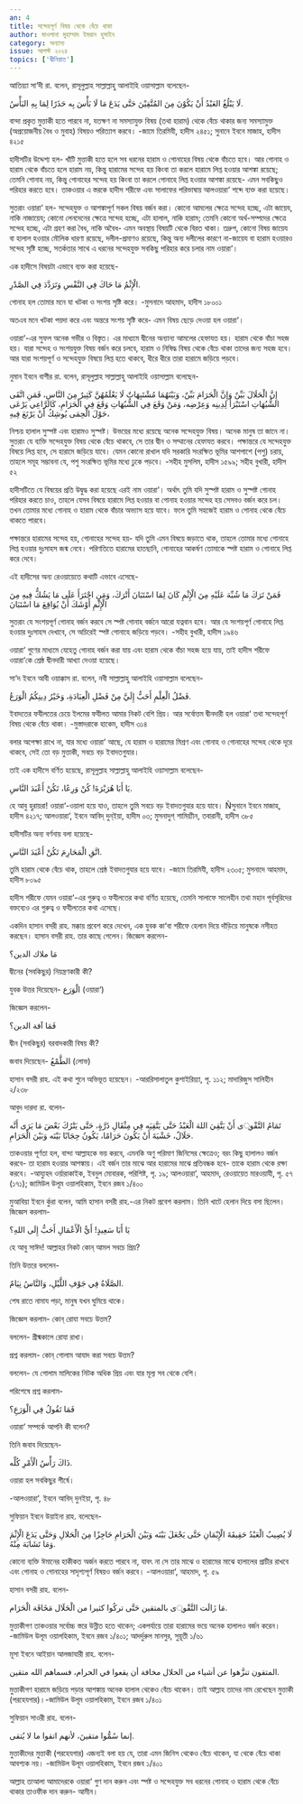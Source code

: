 ```yaml
---
an: 4
title: সন্দেহপূর্ণ বিষয় থেকে বেঁচে থাকা
author: মাওলানা মুহাম্মাদ ইমরান হুসাইন
category: অন্যান্য
issue: আগস্ট ২০২৪
topics: ['দ্বীনিয়াত']
---
```

আতিয়্যা সা‘দী রা. বলেন, রাসূলুল্লাহ সাল্লাল্লাহু আলাইহি ওয়াসাল্লাম বলেছেন-

لَا يَبْلُغُ العَبْدُ أَنْ يَكُوْنَ مِنَ المُتَّقِيْنَ حَتَّى يَدَعَ مَا لَا بَأْسَ بِه حَذَرًا لِمَا بِهِ البَأْسُ.

বান্দা প্রকৃত মুত্তাকী হতে পারবে না, যতক্ষণ না সমস্যাযুক্ত বিষয় (তথা হারাম) থেকে বেঁচে থাকার জন্য সমস্যামুক্ত (অপ্রয়োজনীয় বৈধ ও মুবাহ) বিষয়ও পরিত্যাগ করবে। -জামে তিরমিযী, হাদীস ২৪৫১; সুনানে ইবনে মাজাহ, হাদীস ৪২১৫

হাদীসটির উদ্দেশ্য হল- খাঁটি মুত্তাকী হতে হলে সব ধরনের হারাম ও গোনাহের বিষয় থেকে বাঁচতে হবে। আর গোনাহ ও হারাম থেকে বাঁচতে হলে হারাম নয়, কিন্তু হারামের সন্দেহ হয় কিংবা তা করলে হারামে লিপ্ত হওয়ার আশঙ্কা রয়েছে; তেমনি গোনাহ নয়, কিন্তু গোনাহের সন্দেহ হয় কিংবা তা করলে গোনাহে লিপ্ত হওয়ার আশঙ্কা রয়েছে- এমন সবকিছুও পরিহার করতে হবে। তাকওয়ার এ স্তরকে হাদীস শরীফে এবং সালাফের পরিভাষায় আলওয়ারা‘ শব্দে ব্যক্ত করা হয়েছে।

সুতরাং ওয়ারা‘ হল- সন্দেহযুক্ত ও আশঙ্কাপূর্ণ সকল বিষয় বর্জন করা। কোনো আমলের ক্ষেত্রে সন্দেহ হচ্ছে, এটা জায়েয, নাকি নাজায়েয; কোনো লেনদেনের ক্ষেত্রে সন্দেহ হচ্ছে, এটা হালাল, নাকি হারাম; তেমনি কোনো অর্থ-সম্পদের ক্ষেত্রে সন্দেহ হচ্ছে, এটা গ্রহণ করা বৈধ, নাকি অবৈধ- এমন অবস্থায় বিষয়টি থেকে বিরত থাকা। তদ্রুপ, কোনো বিষয় জায়েয বা হালাল হওয়ার মৌলিক ধারণা রয়েছে, দলীল-প্রমাণও রয়েছে, কিন্তু অন্য দলীলের কারণে না-জায়েয বা হারাম হওয়ারও সন্দেহ সৃষ্টি হচ্ছে, সতর্কতার সাথে এ ধরনের সন্দেহযুক্ত সবকিছু পরিহার করে চলার নাম ওয়ারা‘।

এক হাদীসে বিষয়টা এভাবে ব্যক্ত করা হয়েছে-

الْإِثْمُ مَا حَاكَ فِي النَّفْسِ وَتَرَدَّدَ فِي الصَّدْرِ.

গোনাহ হল তোমার মনে যা খটকা ও সংশয় সৃষ্টি করে। -মুসনাদে আহমাদ, হাদীস ১৮০০১

অতএব মনে খটকা পয়দা করে এবং অন্তরে সংশয় সৃষ্টি করে- এমন বিষয় ছেড়ে দেওয়া হল ওয়ারা‘।

ওয়ারা‘-এর সুফল অনেক গভীর ও বিস্তৃত। এর মাধ্যমে দ্বীনের অন্যান্য আমলের হেফাযত হয়। হারাম থেকে বাঁচা সহজ হয়। যারা সন্দেহ ও সংশয়যুক্ত বিষয় বর্জন করে চলবে, হারাম ও নিষিদ্ধ বিষয় থেকে বেঁচে থাকা তাদের জন্য সহজ হবে। আর যারা সংশয়পূর্ণ ও সন্দেহযুক্ত বিষয়ে লিপ্ত হতে থাকবে, ধীরে ধীরে তারা হারামে জড়িয়ে পড়বে।

নুমান ইবনে বাশীর রা. বলেন, রাসূলুল্লাহ সাল্লাল্লাহু আলাইহি ওয়াসাল্লাম বলেছেন-

إِنَّ الْحَلَالَ بَيِّنٌ وَإِنَّ الْحَرَامَ بَيِّنٌ، وَبَيْنَهُمَا مُشْتَبِهَاتٌ لَا يَعْلَمُهُنَّ كَثِيرٌ مِنَ النَّاسِ، فَمَنِ اتَّقَى الشُّبُهَاتِ اسْتَبْرَأَ لِدِينِه وَعِرْضِه، وَمَنْ وَقَعَ فِي الشُّبُهَاتِ وَقَعَ فِي الْحَرَامِ، كَالرَّاعِي يَرْعَى حَوْلَ الْحِمَى يُوشِكُ أَنْ يَرْتَعَ فِيهِ،

নিশ্চয় হালাল সুস্পষ্ট এবং হারামও সুস্পষ্ট। উভয়ের মধ্যে রয়েছে অনেক সন্দেহযুক্ত বিষয়। অনেক মানুষ তা জানে না। সুতরাং যে ব্যক্তি সন্দেহযুক্ত বিষয় থেকে বেঁচে থাকবে, সে তার দ্বীন ও সম্মানের হেফাযত করবে। পক্ষান্তরে যে সন্দেহযুক্ত বিষয়ে লিপ্ত হবে, সে হারামে জড়িয়ে যাবে। যেমন কোনো রাখাল যদি সরকারি সংরক্ষিত ভূমির আশপাশে (পশু) চরায়, তাহলে সমূহ সম্ভাবনা যে, পশু সংরক্ষিত ভূমির মধ্যে ঢুকে পড়বে। -সহীহ মুসলিম, হাদীস ১৫৯৯; সহীহ বুখারী, হাদীস ৫২ 

হাদীসটিতে যে বিষয়ের প্রতি উদ্বুদ্ধ করা হয়েছে এরই নাম ওয়ারা‘। অর্থাৎ তুমি যদি সুস্পষ্ট হারাম ও সুস্পষ্ট গোনাহ পরিহার করতে চাও, তাহলে যেসব বিষয়ে হারামে লিপ্ত হওয়ার বা গোনাহ হওয়ার সন্দেহ হয় সেসবও বর্জন করে চল। তখন তোমার মধ্যে গোনাহ ও হারাম থেকে বাঁচার অভ্যাস হয়ে যাবে। ফলে তুমি সহজেই হারাম ও গোনাহ থেকে বেঁচে থাকতে পারবে।

পক্ষান্তরে হারামের সন্দেহ হয়, গোনাহের সন্দেহ হয়- যদি তুমি এমন বিষয়ে জড়াতে থাক, তাহলে তোমার মধ্যে গোনাহে লিপ্ত হওয়ার দুঃসাহস জন্ম নেবে। পরিণতিতে হারামের হাতছানি, গোনাহের আকর্ষণ তোমাকে স্পষ্ট হারাম ও গোনাহে লিপ্ত করে দেবে।

এই হাদীসের অন্য রেওয়ায়েতে কথাটি এভাবে এসেছে-

فَمَنْ تَرَكَ مَا شُبِّهَ عَلَيْهِ مِنَ الْإِثْمِ كَانَ لِمَا اسْتَبَانَ أَتْرَكَ، وَمَنِ اجْتَرَأَ عَلَى مَا يَشُكُّ فِيهِ مِنَ الْإِثْمِ أَوْشَكَ أَنْ يُوَاقِعَ مَا اسْتَبَانَ

সুতরাং যে সংশয়পূর্ণ গোনাহ বর্জন করবে সে স্পষ্ট গোনাহ বর্জনে আরো যত্নবান হবে। আর যে সংশয়পূর্ণ গোনাহে লিপ্ত হওয়ার দুঃসাহস দেখাবে, সে অচিরেই স্পষ্ট গোনাহে জড়িয়ে পড়বে। -সহীহ বুখারী, হাদীস ১৯৪৬

ওয়ারা‘ গুণের মাধ্যমে যেহেতু গোনাহ বর্জন করা যায় এবং হারাম থেকে বাঁচা সহজ হয়ে যায়, তাই হাদীস শরীফে ওয়ারা‘কে শ্রেষ্ঠ দ্বীনদারী আখ্যা দেওয়া হয়েছে।

সা‘দ ইবনে আবী ওয়াক্কাস রা. বলেন, নবী সাল্লাল্লাহু আলাইহি ওয়াসাল্লাম বলেছেন-

فَضْلُ الْعِلْمِ أَحَبُّ إِلَيَّ مِنْ فَضْلِ الْعِبَادَةِ، وَخَيْرُ دِينِكُمُ الْوَرَعُ.

ইবাদতের ফযীলতের চেয়ে ইলমের ফযীলত আমার নিকট বেশি প্রিয়। আর সর্বোত্তম দ্বীনদারী হল ওয়ারা‘ তথা সন্দেহপূর্ণ বিষয় থেকে বেঁচে থাকা। -মুস্তাদরাকে হাকেম, হাদীস ৩১৪

বলার অপেক্ষা রাখে না, যার মধ্যে ওয়ারা‘ আছে, যে হারাম ও হারামের মিশ্রণ এবং গোনাহ ও গোনাহের সন্দেহ থেকে দূরে থাকবে, সেই তো বড় মুত্তাকী, সবচে বড় ইবাদতগুযার।

তাই এক হাদীসে বর্ণিত হয়েছে, রাসূলুল্লাহ সাল্লাল্লাহু আলাইহি ওয়াসাল্লাম বলেছেন-

يَا أَبَا هُرَيْرَةَ! كُنْ وَرِعًا، تَكُنْ أَعْبَدَ النَّاسِ.

হে আবু হুরায়রা! ওয়ারা‘-ওয়ালা হয়ে যাও, তাহলে তুমি সবচে বড় ইবাদতগুযার হয়ে যাবে। Ñসুনানে ইবনে মাজাহ, হাদীস ৪২১৭; আলওয়ারা‘, ইবনে আবিদ্ দুন্ইয়া, হাদীস ০৩; মুসনাদুশ্ শামিয়্যীন, তবারানী, হাদীস ৩৮৫

হাদীসটির অন্য বর্ণনায় বলা হয়েছে-

اتَّقِ الْمَحَارِمَ تَكُنْ أَعْبَدَ النَّاسِ.

তুমি হারাম থেকে বেঁচে থাক, তাহলে শ্রেষ্ঠ ইবাদতগুযার হয়ে যাবে। -জামে তিরমিযী, হাদীস ২৩০৫; মুসনাদে আহমাদ, হাদীস ৮০৯৫

হাদীস শরীফে যেমন ওয়ারা‘-এর গুরুত্ব ও ফযীলতের কথা বর্ণিত হয়েছে, তেমনি সালাফে সালেহীন তথা মহান পূর্বসূরিদের বক্তব্যেও এর গুরুত্ব ও ফযীলতের কথা  এসেছে।

একদিন হাসান বসরী রাহ. মক্কায় প্রবেশ করে দেখেন, এক যুবক কা‘বা শরীফে হেলান দিয়ে দাঁড়িয়ে মানুষকে নসীহত করছেন। হাসান বসরী রাহ. তার কাছে গেলেন। জিজ্ঞেস করলেন-

مَا ملاك الدين؟

দ্বীনের (সবকিছুর) নিয়ন্ত্রণকারী কী?

যুবক উত্তর দিয়েছেন- الْوَرَع (ওয়ারা‘)

জিজ্ঞেস করলেন-

فَمَا آفة الدين؟

দ্বীন (সবকিছুর) বরবাদকারী বিষয় কী?

জবাব দিয়েছেন- الطَّمْعُ (লোভ)

হাসান বসরী রাহ. এই কথা শুনে অভিভূত হয়েছেন। -আররিসালাতুল কুশাইরিয়্যা, পৃ. ১১২; মাদারিজুস সালিহীন ২/২৩৮

আবুদ দারদা রা. বলেন-

تَمَامُ التَّقْوূى أَنْ يَتَّقِيَ اللهَ الْعَبْدُ حَتَّى يَتَّقِيَه فِي مِثْقَالِ ذَرَّةٍ، حَتَّى يَتْرُكَ بَعْضَ مَا يَرَى أَنَّه حَلَالٌ، خَشْيَةَ أَنْ يَكُونَ حَرَامًا، يَكُونُ حِجَابًا بَيْنَه وَبَيْنَ الْحَرَامِ.

তাকওয়ার পূর্ণতা হল, বান্দা আল্লাহকে ভয় করবে, এমনকি অণু পরিমাণ জিনিসের ক্ষেত্রেও; বরং কিছু হালালও বর্জন করবে- তা হারাম হওয়ার আশঙ্কায়। এই বর্জন তার মাঝে আর হারামের মাঝে প্রতিবন্ধক হবে- তাকে হারাম থেকে রক্ষা করবে। -আয্যুহদ ওর্য়ারাকাইক, ইবনুল মোবারক, পরিশিষ্ট, পৃ. ১৯; আলওয়ারা‘, আহমাদ, রেওয়ায়েত মারওয়াযী, পৃ. ৫৭ (১৭১); জামিউল উলূম ওয়ালহিকাম, ইবনে রজব ১/৪০০

মুআবিয়া ইবনে র্কুরা বলেন, আমি হাসান বসরী রাহ.-এর নিকট প্রবেশ করলাম। তিনি খাটে হেলান দিয়ে বসা ছিলেন। জিজ্ঞেস করলাম-

يَا أَبَا سَعِيدٍ! أَيُّ الْأَعْمَالِ أَحَبُّ إِلَى اللهِ؟

হে আবু সাঈদ! আল্লাহর নিকট কোন্ আমল সবচে প্রিয়?

তিনি উত্তরে বললেন-

الصَّلَاةُ فِي جَوْفِ اللَّيْلِ، وَالنَّاسُ نِيَامٌ.

শেষ রাতে নামায পড়া, মানুষ যখন ঘুমিয়ে থাকে।

জিজ্ঞেস করলাম- কোন্ রোযা সবচে উত্তম?

বললেন-  গ্রীষ্মকালে রোযা রাখা।

প্রশ্ন করলাম-  কোন্ গোলাম আযাদ করা সবচে উত্তম?

বললেন- যে গোলাম মালিকের নিটক অধিক প্রিয় এবং যার মূল্য সব থেকে বেশি।

পরিশেষে প্রশ্ন করলাম-

فَمَا تَقُولُ فِي الْوَرَعِ؟

ওয়ারা‘ সম্পর্কে আপনি কী বলেন?

তিনি জবাব দিয়েছেন-

ذَاكَ رَأْسُ الْأَمْرِ كُلِّه.

ওয়ারা হল সবকিছুর শীর্ষে।

-আলওয়ারা‘, ইবনে আবিদ্ দুনইয়া, পৃ. ৪৮

সুফিয়ান ইবনে উয়াইনা রাহ. বলেছেন-

لَا يُصِيبُ الْعَبْدُ حَقِيقَةَ الْإِيْمَانِ حَتَّى يَجْعَلَ بَيْنَه وَبَيْنَ الْحَرَامِ حَاجِزًا مِنَ الْحَلالِ وَحَتَّى يَدَعَ الْإِثْمَ وَمَا تَشَابَهَ مِنْهُ.

কোনো ব্যক্তি ঈমানের হাকীকত অর্জন করতে পারবে না, যাবৎ না সে তার মাঝে ও হারামের মাঝে হালালের প্রাচীর রাখবে এবং গোনাহ ও গোনাহের সাদৃশ্যপূর্ণ বিষয়ও বর্জন করবে। -আলওয়ারা‘, আহমাদ, পৃ. ৫৯

হাসান বসরী রাহ. বলেন-

مَا زَالَت التَّقْوূى بالمتقين حَتَّى تركُوا كثيرا من الْحَلَال مَخَافَة الْحَرَام.

মুত্তাকীগণ তাকওয়ার সর্বোচ্চ স্তরে উন্নীত হতে থাকেন; একপর্যায়ে তারা হারামের ভয়ে অনেক হালালও বর্জন করেন। -জামিউল উলূম ওয়ালহিকাম, ইবনে রজব ১/৪০১; আদর্দুরুল মানসুর, সুয়ূতী ১/৬১

মূসা ইবনে আইয়ান আলজাযারী রাহ. বলেন-

المتقون تنزَّهوا عن أشياء من الحلال مخافة أن يقعوا في الحرام، فسماهم الله متقين.

মুত্তাকীগণ হারামে জড়িয়ে পড়ার আশঙ্কায় অনেক হালাল থেকেও বেঁচে থাকেন। তাই আল্লাহ তাদের নাম রেখেছেন মুত্তাকী (পরহেযগার)।-জামিউল উলূম ওয়ালহিকাম, ইবনে রজব ১/৪০১

সুফিয়ান সাওরী রাহ. বলেন-

إنما سُمُّوا متقينَ، لأنهم اتقوا ما لا يُتقى.

মুত্তাকীদের মুত্তাকী (পরহেযগার) এজন্যই বলা হয় যে, তারা এমন জিনিস থেকেও বেঁচে থাকেন, যা থেকে বেঁচে থাকা আবশ্যক নয়। -জামিউল উলূম ওয়ালহিকাম, ইবনে রজব ১/৪০১

আল্লাহ তাআলা আমাদেরকে ওয়ারা‘ গুণ দান করুন এবং স্পষ্ট ও সন্দেহযুক্ত সব ধরনের গোনাহ ও হারাম থেকে বেঁচে থাকার তাওফীক দান করুন- আমীন। 